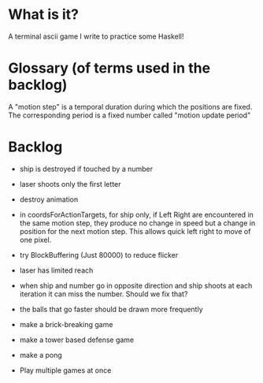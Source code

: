 # What is it?

A terminal ascii game I write to practice some Haskell!

# Glossary (of terms used in the backlog)

A "motion step" is a temporal duration during which the positions are fixed.
The corresponding period is a fixed number called "motion update period"

# Backlog

- ship is destroyed if touched by a number
- laser shoots only the first letter
- destroy animation

- in coordsForActionTargets, for ship only, if Left Right are encountered
in the same motion step, they produce no change in speed but a change in position
for the next motion step.
This allows quick left right to move of one pixel.

- try BlockBuffering (Just 80000) to reduce flicker
- laser has limited reach

- when ship and number go in opposite direction and ship shoots at each iteration
it can miss the number. Should we fix that?
- the balls that go faster should be drawn more frequently

- make a brick-breaking game
- make a tower based defense game
- make a pong

- Play multiple games at once
